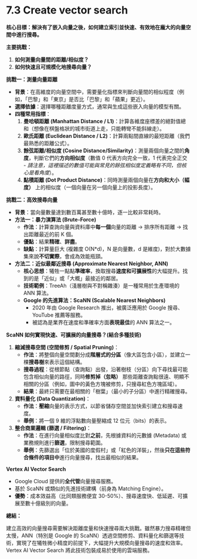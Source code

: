 # 7.3 Create vector search

**核心目標：解決有了嵌入向量之後，如何建立索引並快速、有效地在龐大的向量空間中進行搜尋。**

**主要挑戰：**

1. **如何測量向量間的距離/相似度？**
2. **如何快速且可規模化地搜尋向量？**

**挑戰一：測量向量距離**

- **背景**：在高維度的向量空間中，需要量化指標來判斷向量間的相似程度（例如，「巴黎」和「東京」是否比「巴黎」和「蘋果」更近）。
- **選擇依據**：選擇哪種距離度量方式，通常與生成這些嵌入向量的模型有關。
- **四種常用指標**：
    1. **曼哈頓距離 (Manhattan Distance / L1)**：計算各維度座標差的絕對值總和（想像在棋盤格狀的城市街道上走，只能轉彎不能斜線走）。
    2. **歐氏距離 (Euclidean Distance / L2)**：計算兩點間直線的最短距離（我們最熟悉的距離公式）。
    3. **餘弦距離/相似度 (Cosine Distance/Similarity)**：測量兩個向量之間的**角度**，判斷它們的**方向相似度**（數值 0 代表方向完全一致，1 代表完全正交 - _請注意，這裡描述的數值可能與常見的餘弦相似度定義略有不同，但核心是看角度_）。
    4. **點積距離 (Dot Product Distance)**：同時測量兩個向量在**方向和大小（幅度）** 上的相似度（一個向量在另一個向量上的投影長度）。

**挑戰二：高效搜尋向量**

- **背景**：當向量數量達到數百萬甚至數十億時，逐一比較非常耗時。
- **方法一：暴力演算法 (Brute-Force)**
    - **作法**：計算查詢向量與資料庫中**每一個**向量的距離 -> 排序所有距離 -> 找出距離最近的前 K 個。
    - **優點**：結果**精確**、**詳盡**。
    - **缺點**：計算量巨大 (複雜度 O(N*d)，N 是向量數，d 是維度)，對於大數據集來說**不切實際**，會成為效能瓶頸。
- **方法二：近似最鄰近搜尋 (Approximate Nearest Neighbor, ANN)**
    - **核心思想**：犧牲一點點**準確率**，換取搜尋**速度和可擴展性**的大幅提升。找到的是「近似」或「大概」最接近的鄰居。
    - **技術範例**：TreeAh（淺層樹與不對稱雜湊）是一種常用於生產環境的 ANN 算法。
    - **Google 的先進算法：ScaNN (Scalable Nearest Neighbors)**
        - 2020 年由 Google Research 推出，被廣泛應用於 Google 搜尋、YouTube 推薦等服務。
        - 被認為是業界在速度和準確率方面**表現最佳**的 ANN 算法之一。

**ScaNN 如何實現快速、可擴展的向量搜尋？(結合多種技術)**

1. **縮減搜尋空間 (空間修剪 / Spatial Pruning)**：
    - **作法**：將整個向量空間劃分成**階層式的分區**（像大區包含小區），並建立一棵**搜尋樹**來表示這個結構。
    - **搜尋過程**：從根節點（查詢點）出發，沿著樹枝（分區）向下尋找最可能包含相似向量的路徑，同時**修剪掉（忽略）** 那些距離查詢點很遠、明顯不相關的分區（例如，圖中的黃色方塊被修剪，只搜尋紅色方塊區域）。
    - **結果**：最終只需要在最相關的「樹葉」（最小的子分區）中進行精確搜尋。
2. **資料量化 (Data Quantization)**：
    - **作法**：**壓縮**向量的表示方式，以節省儲存空間並加快索引建立和搜尋速度。
    - **舉例**：將一個 9 維的浮點數向量壓縮成 12 位元（bits）的表示。
3. **整合商業邏輯 (篩選 / Filtering)**：
    - **作法**：在進行向量相似度比對**之前**，先根據資料的元數據 (Metadata) 或業務規則進行**篩選**，限制搜尋範圍。
    - **舉例**：先篩選出「位於美國的度假村」或「紅色的洋裝」，然後**只在這些符合條件的項目中**進行向量搜尋，找出最相似的結果。

**Vertex AI Vector Search**

- Google Cloud 提供的**全代管**向量搜尋服務。
- 基於 ScaNN 或類似的先進技術建構（前身為 Matching Engine）。
- **優勢**：成本效益高（比同類服務便宜 30-50%）、搜尋速度快、低延遲、可擴展至數十億級別的向量。

**總結：**

建立高效的向量搜尋需要解決距離度量和快速搜尋兩大挑戰。雖然暴力搜尋精確但太慢，ANN（特別是 Google 的 ScaNN）透過空間修剪、資料量化和篩選等技術，實現了在犧牲微小精度的前提下，大幅提升大規模向量搜尋的速度和效率。Vertex AI Vector Search 將此技術包裝成易於使用的雲端服務。